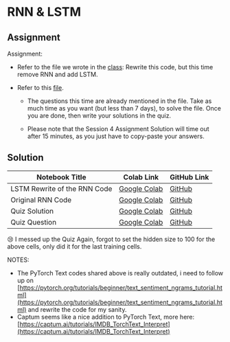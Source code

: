 # RNN & LSTM

## Assignment

Assignment: 

- Refer to the file we wrote in the [class](https://colab.research.google.com/drive/1-xwX32O0WYOqcCROJnnJiSdzScPCudAM?usp=sharing): Rewrite this code, but this time remove RNN and add LSTM. 

- Refer to this [file](https://colab.research.google.com/drive/12Pciev6dvYBJ7KxwSHruG-XMwcoj0SfJ). 

  - The questions this time are already mentioned in the file. Take as much time as you want (but less than 7 days), to solve the file. Once you are done, then write your solutions in the quiz. 

  - Please note that the Session 4 Assignment Solution will time out after 15 minutes, as you just have to copy-paste your answers. 

## Solution

|Notebook Title|Colab Link| GitHub Link|
|---|---|---|
|LSTM Rewrite of the RNN Code| [Google Colab](https://githubtocolab.com/satyajitghana/TSAI-DeepNLP-END2.0/blob/main/04_RNN_LSTM/04_LSTM_IMDB.ipynb) | [GitHub](https://github.com/satyajitghana/TSAI-DeepNLP-END2.0/blob/main/04_RNN_LSTM/04_LSTM_IMDB.ipynb) |
| Original RNN Code | [Google Colab](https://githubtocolab.com/satyajitghana/TSAI-DeepNLP-END2.0/blob/main/04_RNN_LSTM/END2_Session_4.ipynb) | [GitHub](https://github.com/satyajitghana/TSAI-DeepNLP-END2.0/blob/main/04_RNN_LSTM/END2_Session_4.ipynb) |
Quiz Solution | [Google Colab](https://githubtocolab.com/satyajitghana/TSAI-DeepNLP-END2.0/blob/main/04_RNN_LSTM/04_LSTM_Practice.ipynb) | [GitHub](https://github.com/satyajitghana/TSAI-DeepNLP-END2.0/blob/main/04_RNN_LSTM/04_LSTM_Practice.ipynb) |
Quiz Question | [Google Colab](https://githubtocolab.com/satyajitghana/TSAI-DeepNLP-END2.0/blob/main/04_RNN_LSTM/EVA_P2S3.ipynb) | [GitHub](https://github.com/satyajitghana/TSAI-DeepNLP-END2.0/blob/main/04_RNN_LSTM/EVA_P2S3.ipynb) |

😢  I messed up the Quiz Again, forgot to set the hidden size to 100 for the above cells, only did it for the last training cells.

NOTES:

- The PyTorch Text codes shared above is really outdated, i need to follow up on [https://pytorch.org/tutorials/beginner/text_sentiment_ngrams_tutorial.html](https://pytorch.org/tutorials/beginner/text_sentiment_ngrams_tutorial.html) and rewrite the code for my sanity.
- Captum seems like a nice addition to PyTorch Text, more here: [https://captum.ai/tutorials/IMDB_TorchText_Interpret](https://captum.ai/tutorials/IMDB_TorchText_Interpret)
